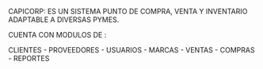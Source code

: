 CAPICORP: 
ES UN SISTEMA PUNTO DE COMPRA, VENTA Y INVENTARIO ADAPTABLE A DIVERSAS PYMES.

CUENTA CON MODULOS DE :

  CLIENTES -
  PROVEEDORES -
  USUARIOS -
  MARCAS -
  VENTAS -
  COMPRAS -
  REPORTES 
  
  
